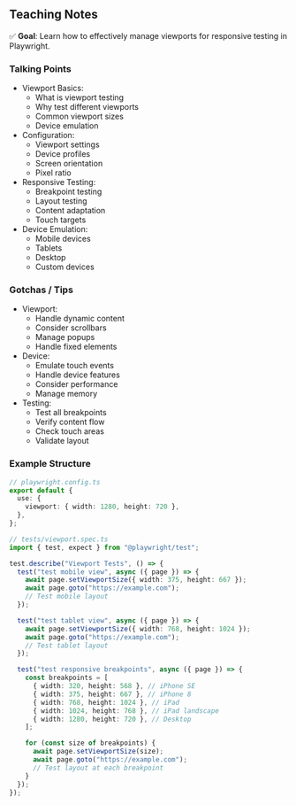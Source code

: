 ## Teaching Notes

✅ **Goal**: Learn how to effectively manage viewports for responsive testing in Playwright.

### Talking Points

- Viewport Basics:
  - What is viewport testing
  - Why test different viewports
  - Common viewport sizes
  - Device emulation
- Configuration:
  - Viewport settings
  - Device profiles
  - Screen orientation
  - Pixel ratio
- Responsive Testing:
  - Breakpoint testing
  - Layout testing
  - Content adaptation
  - Touch targets
- Device Emulation:
  - Mobile devices
  - Tablets
  - Desktop
  - Custom devices

### Gotchas / Tips

- Viewport:
  - Handle dynamic content
  - Consider scrollbars
  - Manage popups
  - Handle fixed elements
- Device:
  - Emulate touch events
  - Handle device features
  - Consider performance
  - Manage memory
- Testing:
  - Test all breakpoints
  - Verify content flow
  - Check touch areas
  - Validate layout

### Example Structure

```typescript
// playwright.config.ts
export default {
  use: {
    viewport: { width: 1280, height: 720 },
  },
};

// tests/viewport.spec.ts
import { test, expect } from "@playwright/test";

test.describe("Viewport Tests", () => {
  test("test mobile view", async ({ page }) => {
    await page.setViewportSize({ width: 375, height: 667 });
    await page.goto("https://example.com");
    // Test mobile layout
  });

  test("test tablet view", async ({ page }) => {
    await page.setViewportSize({ width: 768, height: 1024 });
    await page.goto("https://example.com");
    // Test tablet layout
  });

  test("test responsive breakpoints", async ({ page }) => {
    const breakpoints = [
      { width: 320, height: 568 }, // iPhone SE
      { width: 375, height: 667 }, // iPhone 8
      { width: 768, height: 1024 }, // iPad
      { width: 1024, height: 768 }, // iPad landscape
      { width: 1280, height: 720 }, // Desktop
    ];

    for (const size of breakpoints) {
      await page.setViewportSize(size);
      await page.goto("https://example.com");
      // Test layout at each breakpoint
    }
  });
});
```
